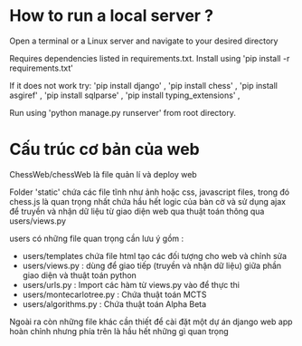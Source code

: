 # How to run a local server ?

Open a terminal or a Linux server and navigate to your desired directory

Requires dependencies listed in requirements.txt. Install using 'pip install -r requirements.txt'

If it does not work try:
'pip install django' ,
'pip install chess' ,
'pip install asgiref' ,
'pip install sqlparse' ,
'pip install typing_extensions' ,

Run using 'python manage.py runserver' from root directory.

# Cấu trúc cơ bản của web
ChessWeb/chessWeb là file quản lí và deploy web

Folder 'static' chứa các file tĩnh như ảnh hoặc css, javascript files, trong đó chess.js là quan trọng nhất chứa hầu hết logic của bàn cờ và sử dụng ajax để truyền và nhận dữ liệu từ giao diện web qua thuật toán thông qua users/views.py

users có những file quan trọng cần lưu ý gồm : 
- users/templates chứa file html tạo các đối tượng cho web và chỉnh sửa 
- users/views.py : dùng để giao tiếp (truyền và nhận dữ liệu) giữa phần giao diện và thuật toán python
- users/urls.py : Import các hàm từ views.py vào để thực thi
- users/montecarlotree.py : Chứa thuật toán MCTS
- users/algorithms.py : Chứa thuật toán Alpha Beta

Ngoài ra còn những file khác cần thiết để cài đặt một dự án django web app hoàn chỉnh nhưng phía trên là hầu hết những gì quan trọng
